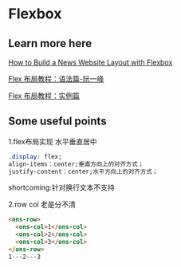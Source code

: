 # Flexbox

## Learn more here

[How to Build a News Website Layout with Flexbox](https://webdesign.tutsplus.com/tutorials/how-to-build-a-news-website-layout-with-flexbox--cms-26611)

[Flex 布局教程：语法篇-阮一峰](http://www.ruanyifeng.com/blog/2015/07/flex-grammar.html)

[Flex 布局教程：实例篇](http://www.ruanyifeng.com/blog/2015/07/flex-examples.html)

## Some useful points

1.flex布局实现 水平垂直居中

```css
.display: flex;
align-items：center;垂直方向上的对齐方式；
justify-content：center;水平方向上的对齐方式；
```

shortcoming:针对换行文本不支持

2.row col 老是分不清

```html
<ons-row>
  <ons-col>1</ons-col>
  <ons-col>2</ons-col>
  <ons-col>3</ons-col>
</ons-row>
1---2---3
```
